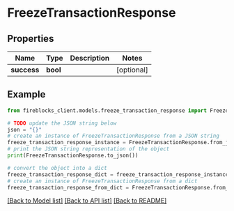 # FreezeTransactionResponse


## Properties

Name | Type | Description | Notes
------------ | ------------- | ------------- | -------------
**success** | **bool** |  | [optional] 

## Example

```python
from fireblocks_client.models.freeze_transaction_response import FreezeTransactionResponse

# TODO update the JSON string below
json = "{}"
# create an instance of FreezeTransactionResponse from a JSON string
freeze_transaction_response_instance = FreezeTransactionResponse.from_json(json)
# print the JSON string representation of the object
print(FreezeTransactionResponse.to_json())

# convert the object into a dict
freeze_transaction_response_dict = freeze_transaction_response_instance.to_dict()
# create an instance of FreezeTransactionResponse from a dict
freeze_transaction_response_from_dict = FreezeTransactionResponse.from_dict(freeze_transaction_response_dict)
```
[[Back to Model list]](../README.md#documentation-for-models) [[Back to API list]](../README.md#documentation-for-api-endpoints) [[Back to README]](../README.md)


